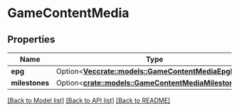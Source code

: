 # GameContentMedia

## Properties

Name | Type | Description | Notes
------------ | ------------- | ------------- | -------------
**epg** | Option<[**Vec<crate::models::GameContentMediaEpgInner>**](GameContent_media_epg_inner.md)> |  | [optional]
**milestones** | Option<[**crate::models::GameContentMediaMilestones**](GameContent_media_milestones.md)> |  | [optional]

[[Back to Model list]](../README.md#documentation-for-models) [[Back to API list]](../README.md#documentation-for-api-endpoints) [[Back to README]](../README.md)


